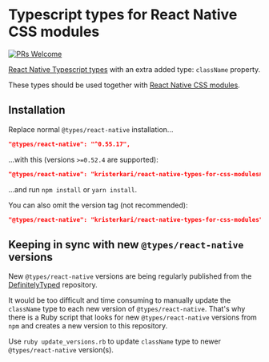 # Typescript types for React Native CSS modules

[![PRs Welcome](https://img.shields.io/badge/PRs-welcome-brightgreen.svg)](https://egghead.io/courses/how-to-contribute-to-an-open-source-project-on-github)

[React Native Typescript types](https://www.npmjs.com/package/@types/react-native) with an extra added type: `className` property.

These types should be used together with [React Native CSS modules](https://github.com/kristerkari/react-native-css-modules).

## Installation

Replace normal `@types/react-native` installation...

```json
"@types/react-native": "^0.55.17",
```

...with this (versions `>=0.52.4` are supported):

```json
"@types/react-native": "kristerkari/react-native-types-for-css-modules#v0.55.17",
```

...and run `npm install` or `yarn install`.

You can also omit the version tag (not recommended):

```json
"@types/react-native": "kristerkari/react-native-types-for-css-modules",
```

## Keeping in sync with new `@types/react-native` versions

New `@types/react-native` versions are being regularly published from the [DefinitelyTyped](https://github.com/DefinitelyTyped/DefinitelyTyped) repository.

It would be too difficult and time consuming to manually update the `className` type to each new version of `@types/react-native`. That's why there is a Ruby script that looks for new `@types/react-native` versions from `npm` and creates a new version to this repository.

Use `ruby update_versions.rb` to update `className` type to newer `@types/react-native` version(s).
